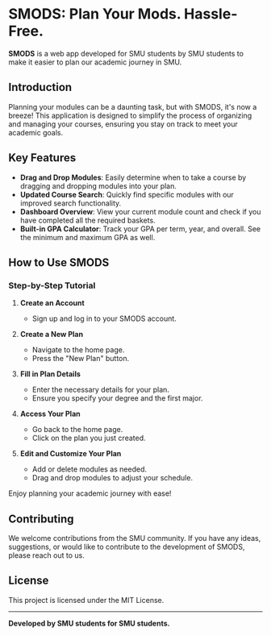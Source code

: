 # SMODS: Plan Your Mods. Hassle-Free.

**SMODS** is a web app developed for SMU students by SMU students to make it easier to plan our academic journey in SMU.

## Introduction

Planning your modules can be a daunting task, but with SMODS, it's now a breeze! This application is designed to simplify the process of organizing and managing your courses, ensuring you stay on track to meet your academic goals.

## Key Features

- **Drag and Drop Modules**: Easily determine when to take a course by dragging and dropping modules into your plan.
- **Updated Course Search**: Quickly find specific modules with our improved search functionality.
- **Dashboard Overview**: View your current module count and check if you have completed all the required baskets.
- **Built-in GPA Calculator**: Track your GPA per term, year, and overall. See the minimum and maximum GPA as well.

## How to Use SMODS

### Step-by-Step Tutorial

1. **Create an Account**
   - Sign up and log in to your SMODS account.

2. **Create a New Plan**
   - Navigate to the home page.
   - Press the "New Plan" button.

3. **Fill in Plan Details**
   - Enter the necessary details for your plan.
   - Ensure you specify your degree and the first major.

4. **Access Your Plan**
   - Go back to the home page.
   - Click on the plan you just created.

5. **Edit and Customize Your Plan**
   - Add or delete modules as needed.
   - Drag and drop modules to adjust your schedule.

Enjoy planning your academic journey with ease!

## Contributing

We welcome contributions from the SMU community. If you have any ideas, suggestions, or would like to contribute to the development of SMODS, please reach out to us.

## License

This project is licensed under the MIT License.

---

**Developed by SMU students for SMU students.**
